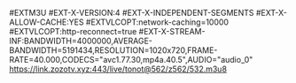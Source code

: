#EXTM3U
#EXT-X-VERSION:4
#EXT-X-INDEPENDENT-SEGMENTS
#EXT-X-ALLOW-CACHE:YES
#EXTVLCOPT:network-caching=10000
#EXTVLCOPT:http-reconnect=true
#EXT-X-STREAM-INF:BANDWIDTH=4000000,AVERAGE-BANDWIDTH=5191434,RESOLUTION=1020x720,FRAME-RATE=40.000,CODECS="avc1.77.30,mp4a.40.5",AUDIO="audio_0"
https://link.zozotv.xyz:443/live/tonot@562/z562/532.m3u8
